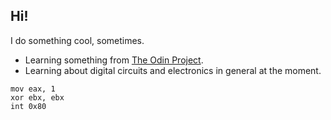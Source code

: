 ## Hi!

I do something cool, sometimes.

- Learning something from [The Odin Project](https://theodinproject.com).
- Learning about digital circuits and electronics in general at the moment.

```assembly
mov eax, 1
xor ebx, ebx
int 0x80
```
